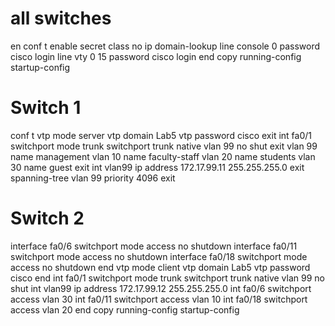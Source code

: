 # all switches

en
conf t
enable secret class
no ip domain-lookup
line console 0
password cisco
login
line vty 0 15
password cisco
login
end
copy running-config startup-config

# Switch 1
conf t
vtp mode server
vtp domain Lab5
vtp password cisco
exit
int fa0/1
switchport mode trunk
switchport trunk native vlan 99
no shut
exit
vlan 99
name management
vlan 10
name faculty-staff
vlan 20
name students
vlan 30
name guest
exit
int vlan99
ip address 172.17.99.11 255.255.255.0
exit
spanning-tree vlan 99 priority 4096
exit

# Switch 2

interface fa0/6
switchport mode access
no shutdown
interface fa0/11
switchport mode access
no shutdown
interface fa0/18
switchport mode access
no shutdown
end
vtp mode client
vtp domain Lab5
vtp password cisco
end
int fa0/1
switchport mode trunk
switchport trunk native vlan 99
no shut
int vlan99
ip address 172.17.99.12 255.255.255.0
int fa0/6
switchport access vlan 30
int fa0/11
switchport access vlan 10
int fa0/18
switchport access vlan 20
end
copy running-config startup-config
